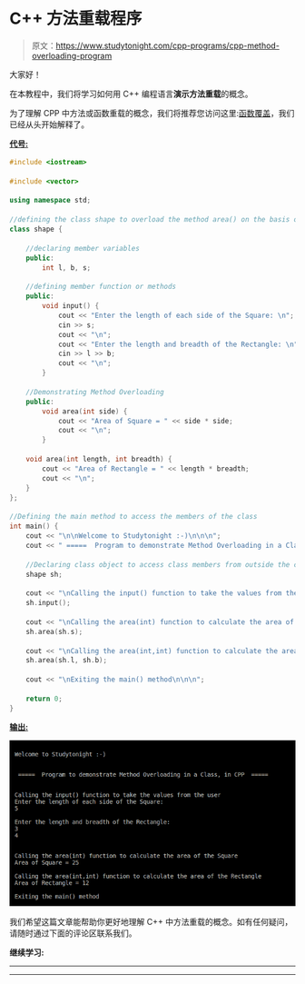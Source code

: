 # C++ 方法重载程序

> 原文：<https://www.studytonight.com/cpp-programs/cpp-method-overloading-program>

大家好！

在本教程中，我们将学习如何用 C++ 编程语言**演示方法重载**的概念。

为了理解 CPP 中方法或函数重载的概念，我们将推荐您访问这里:[函数覆盖](https://www.studytonight.com/cpp/function-overloading.php)，我们已经从头开始解释了。

<u>**代号:**</u>

```cpp
#include <iostream>

#include <vector>

using namespace std;

//defining the class shape to overload the method area() on the basis of number of parameters.
class shape {

    //declaring member variables
    public:
        int l, b, s;

    //defining member function or methods
    public:
        void input() {
            cout << "Enter the length of each side of the Square: \n";
            cin >> s;
            cout << "\n";
            cout << "Enter the length and breadth of the Rectangle: \n";
            cin >> l >> b;
            cout << "\n";
        }

    //Demonstrating Method Overloading
    public:
        void area(int side) {
            cout << "Area of Square = " << side * side;
            cout << "\n";
        }

    void area(int length, int breadth) {
        cout << "Area of Rectangle = " << length * breadth;
        cout << "\n";
    }
};

//Defining the main method to access the members of the class
int main() {
    cout << "\n\nWelcome to Studytonight :-)\n\n\n";
    cout << " =====  Program to demonstrate Method Overloading in a Class, in CPP  ===== \n\n";

    //Declaring class object to access class members from outside the class
    shape sh;

    cout << "\nCalling the input() function to take the values from the user\n";
    sh.input();

    cout << "\nCalling the area(int) function to calculate the area of the Square\n";
    sh.area(sh.s);

    cout << "\nCalling the area(int,int) function to calculate the area of the Rectangle\n";
    sh.area(sh.l, sh.b);

    cout << "\nExiting the main() method\n\n\n";

    return 0;
}
```

<u>**输出:**</u>

![C++ method overloading](img/20eaf09de010a8073fb0dfd4ffda51d9.png)

我们希望这篇文章能帮助你更好地理解 C++ 中方法重载的概念。如有任何疑问，请随时通过下面的评论区联系我们。

**继续学习:**

* * *

* * *